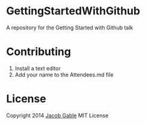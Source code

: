 GettingStartedWithGithub
========================

A repository for the Getting Started with Github talk

# Contributing

1. Install a text editor
2. Add your name to the Attendees.md file

# License

Copyright 2014 [Jacob Gable](http://jacobgable.com) MIT License